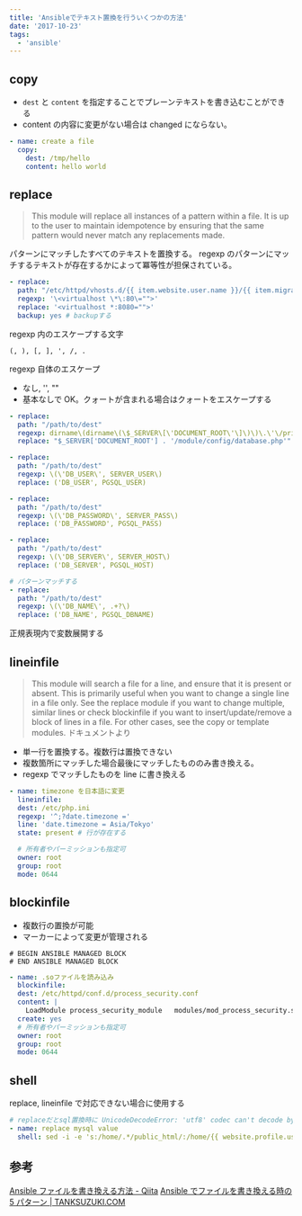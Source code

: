 ```yaml
---
title: 'Ansibleでテキスト置換を行ういくつかの方法'
date: '2017-10-23'
tags:
  - 'ansible'
---
```


## copy

- `dest` と `content` を指定することでプレーンテキストを書き込むことができる
- content の内容に変更がない場合は changed にならない。

```yaml
- name: create a file
  copy:
    dest: /tmp/hello
    content: hello world
```

## replace

> This module will replace all instances of a pattern within a file. It is up to the user to maintain idempotence by ensuring that the same pattern would never match any replacements made.

パターンにマッチしたすべてのテキストを置換する。 regexp のパターンにマッチするテキストが存在するかによって冪等性が担保されている。

```yaml
- replace:
  path: "/etc/httpd/vhosts.d/{{ item.website.user.name }}/{{ item.migration_src.domain }}.conf"
  regexp: '\<virtualhost \*\:80\="">'
  replace: '<virtualhost *:8080="">'
  backup: yes # backupする
```

regexp 内のエスケープする文字

`(, ), [, ], ', /, .`

regexp 自体のエスケープ

- なし, '', ""
- 基本なしで OK。クォートが含まれる場合はクォートをエスケープする

```yaml
- replace:
  path: "/path/to/dest"
  regexp: dirname\(dirname\(\$_SERVER\[\'DOCUMENT_ROOT\'\]\)\)\.\'\/private\/config\.php\'
  replace: "$_SERVER['DOCUMENT_ROOT'] . '/module/config/database.php'"

- replace:
  path: "/path/to/dest"
  regexp: \(\'DB_USER\', SERVER_USER\)
  replace: ('DB_USER', PGSQL_USER)

- replace:
  path: "/path/to/dest"
  regexp: \(\'DB_PASSWORD\', SERVER_PASS\)
  replace: ('DB_PASSWORD', PGSQL_PASS)

- replace:
  path: "/path/to/dest"
  regexp: \(\'DB_SERVER\', SERVER_HOST\)
  replace: ('DB_SERVER', PGSQL_HOST)

# パターンマッチする
- replace:
  path: "/path/to/dest"
  regexp: \(\'DB_NAME\', .+?\)
  replace: ('DB_NAME', PGSQL_DBNAME)
```

正規表現内で変数展開する

## lineinfile

> This module will search a file for a line, and ensure that it is present or absent. This is primarily useful when you want to change a single line in a file only. See the replace module if you want to change multiple, similar lines or check blockinfile if you want to insert/update/remove a block of lines in a file. For other cases, see the copy or template modules. ドキュメントより

- 単一行を置換する。複数行は置換できない
- 複数箇所にマッチした場合最後にマッチしたもののみ書き換える。
- regexp でマッチしたものを line に書き換える

```yaml
- name: timezone を日本語に変更
  lineinfile:
  dest: /etc/php.ini
  regexp: '^;?date.timezone ='
  line: 'date.timezone = Asia/Tokyo'
  state: present # 行が存在する

  # 所有者やパーミッションも指定可
  owner: root
  group: root
  mode: 0644
```

## blockinfile

- 複数行の置換が可能
- マーカーによって変更が管理される

```
# BEGIN ANSIBLE MANAGED BLOCK
# END ANSIBLE MANAGED BLOCK
```

```yaml
- name: .soファイルを読み込み
  blockinfile:
  dest: /etc/httpd/conf.d/process_security.conf
  content: |
    LoadModule process_security_module   modules/mod_process_security.so
  create: yes
  # 所有者やパーミッションも指定可
  owner: root
  group: root
  mode: 0644
```

## shell

replace, lineinfile で対応できない場合に使用する

```yaml
# replaceだとsql置換時に UnicodeDecodeError: 'utf8' codec can't decode byte エラーが起きるのでsedで置換する
- name: replace mysql value
  shell: sed -i -e 's:/home/.*/public_html/:/home/{{ website.profile.user.name }}/public_html/:g' /tmp/{{ website.migration_src.mysql.dbname }}.sql
```

## 参考

[Ansible ファイルを書き換える方法 - Qiita](https://qiita.com/park-jh/items/8676ec76b8313357194f) [Ansible でファイルを書き換える時の 5 パターン | TANKSUZUKI.COM](http://tanksuzuki.com/post/ansible-config-control/)
